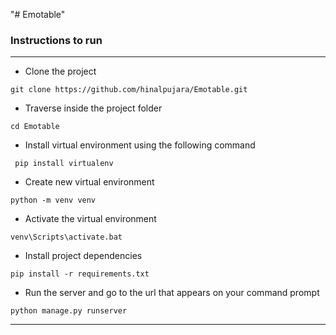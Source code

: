 "# Emotable" 

 ### Instructions to run

 ---

* Clone the project
```
git clone https://github.com/hinalpujara/Emotable.git
```
* Traverse inside the project folder
```
cd Emotable
```
* Install virtual environment using the following command
```
 pip install virtualenv
```
* Create new virtual environment
```
python -m venv venv
```
* Activate the virtual environment
```
venv\Scripts\activate.bat
```
* Install project dependencies
```
pip install -r requirements.txt
```
* Run the server and go to the url that appears on your command prompt
```
python manage.py runserver
```
 
---
